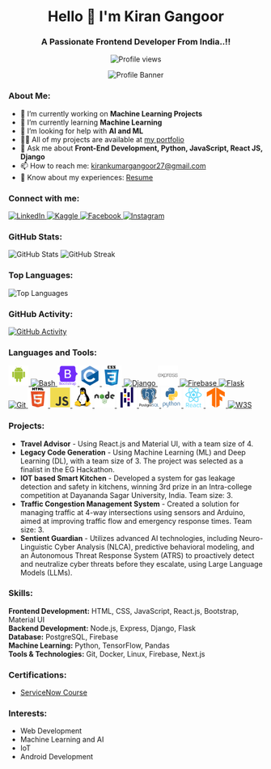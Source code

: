 <h1 align="center">Hello 👋 I'm Kiran Gangoor</h1>
<h3 align="center">A Passionate Frontend Developer From India..!!</h3>

<p align="center"> <img src="https://komarev.com/ghpvc/?username=kirangangoor0301&label=Profile%20views&color=0e75b6&style=flat" alt="Profile views"/> </p>

<p align="center">
  <img src="https://github.com/KiranGangoor0301/KiranGangoor0301/assets/128992542/18c512e2-b290-4a86-9998-0db54450e3c2" alt="Profile Banner"/>
</p>

<h3 align="left">About Me:</h3>
<ul>
  <li>🔭 I’m currently working on <strong>Machine Learning Projects</strong></li>
  <li>🌱 I’m currently learning <strong>Machine Learning</strong></li>
  <li>🤝 I’m looking for help with <strong>AI and ML</strong></li>
  <li>👨‍💻 All of my projects are available at <a href="https://kiran-personnelportfolio.netlify.app/" target="_blank" rel="noreferrer">my portfolio</a></li>
  <li>💬 Ask me about <strong>Front-End Development, Python, JavaScript, React JS, Django</strong></li>
  <li>📫 How to reach me: <a href="mailto:kirankumargangoor27@gmail.com">kirankumargangoor27@gmail.com</a></li>
  <li>📄 Know about my experiences: <a href="https://drive.google.com/file/d/1HFG59oAefOwQF7Shf9qSYxSCb50itAYx/view?usp=drive_link" target="_blank" rel="noreferrer">Resume</a></li>
</ul>

<h3 align="left">Connect with me:</h3>
<p align="left">
  <a href="https://linkedin.com/in/kiran-gangoor" target="_blank" rel="noreferrer">
    <img src="https://raw.githubusercontent.com/rahuldkjain/github-profile-readme-generator/master/src/images/icons/Social/linked-in-alt.svg" alt="LinkedIn" height="30" width="40"/>
  </a>
  <a href="https://kaggle.com/kiran-gangoor" target="_blank" rel="noreferrer">
    <img src="https://raw.githubusercontent.com/rahuldkjain/github-profile-readme-generator/master/src/images/icons/Social/kaggle.svg" alt="Kaggle" height="30" width="40"/>
  </a>
  <a href="https://fb.com/kiran-gangoor" target="_blank" rel="noreferrer">
    <img src="https://raw.githubusercontent.com/rahuldkjain/github-profile-readme-generator/master/src/images/icons/Social/facebook.svg" alt="Facebook" height="30" width="40"/>
  </a>
  <a href="https://instagram.com/_.kirankumar._.0301" target="_blank" rel="noreferrer">
    <img src="https://raw.githubusercontent.com/rahuldkjain/github-profile-readme-generator/master/src/images/icons/Social/instagram.svg" alt="Instagram" height="30" width="40"/>
  </a>
</p>

<h3 align="left">GitHub Stats:</h3>
<p align="left">
  <img height="180em" src="https://github-readme-stats.vercel.app/api?username=kirangangoor0301&show_icons=true&hide_border=true&count_private=true&include_all_commits=true&theme=radical" alt="GitHub Stats"/>
  <img height="180em" src="https://github-readme-streak-stats.herokuapp.com/?user=kirangangoor0301&theme=radical" alt="GitHub Streak"/>
</p>

<h3 align="left">Top Languages:</h3>
<p align="left">
  <img height="180em" src="https://github-readme-stats.vercel.app/api/top-langs/?username=kirangangoor0301&layout=compact&theme=radical" alt="Top Languages"/>
</p>

<h3 align="left">GitHub Activity:</h3>
<p align="left">
  <a href="https://github.com/ashutosh00710/github-readme-activity-graph" target="_blank" rel="noreferrer">
    <img src="https://activity-graph.herokuapp.com/graph?username=kirangangoor0301&theme=react-dark&hide_border=true" alt="GitHub Activity"/>
  </a>
</p>

<h3 align="left">Languages and Tools:</h3>
<p align="left">
  <a href="https://developer.android.com" target="_blank" rel="noreferrer">
    <img src="https://raw.githubusercontent.com/devicons/devicon/master/icons/android/android-original-wordmark.svg" alt="Android" width="40" height="40"/>
  </a>
  <a href="https://www.gnu.org/software/bash/" target="_blank" rel="noreferrer">
    <img src="https://www.vectorlogo.zone/logos/gnu_bash/gnu_bash-icon.svg" alt="Bash" width="40" height="40"/>
  </a>
  <a href="https://getbootstrap.com" target="_blank" rel="noreferrer">
    <img src="https://raw.githubusercontent.com/devicons/devicon/master/icons/bootstrap/bootstrap-plain-wordmark.svg" alt="Bootstrap" width="40" height="40"/>
  </a>
  <a href="https://www.cprogramming.com/" target="_blank" rel="noreferrer">
    <img src="https://raw.githubusercontent.com/devicons/devicon/master/icons/c/c-original.svg" alt="C" width="40" height="40"/>
  </a>
  <a href="https://www.w3schools.com/css/" target="_blank" rel="noreferrer">
    <img src="https://raw.githubusercontent.com/devicons/devicon/master/icons/css3/css3-original-wordmark.svg" alt="CSS3" width="40" height="40"/>
  </a>
  <a href="https://www.djangoproject.com/" target="_blank" rel="noreferrer">
    <img src="https://cdn.worldvectorlogo.com/logos/django.svg" alt="Django" width="40" height="40"/>
  </a>
  <a href="https://expressjs.com" target="_blank" rel="noreferrer">
    <img src="https://raw.githubusercontent.com/devicons/devicon/master/icons/express/express-original-wordmark.svg" alt="Express" width="40" height="40"/>
  </a>
  <a href="https://firebase.google.com/" target="_blank" rel="noreferrer">
    <img src="https://www.vectorlogo.zone/logos/firebase/firebase-icon.svg" alt="Firebase" width="40" height="40"/>
  </a>
  <a href="https://flask.palletsprojects.com/" target="_blank" rel="noreferrer">
    <img src="https://www.vectorlogo.zone/logos/pocoo_flask/pocoo_flask-icon.svg" alt="Flask" width="40" height="40"/>
  </a>
  <a href="https://git-scm.com/" target="_blank" rel="noreferrer">
    <img src="https://www.vectorlogo.zone/logos/git-scm/git-scm-icon.svg" alt="Git" width="40" height="40"/>
  </a>
  <a href="https://www.w3.org/html/" target="_blank" rel="noreferrer">
    <img src="https://raw.githubusercontent.com/devicons/devicon/master/icons/html5/html5-original-wordmark.svg" alt="HTML5" width="40" height="40"/>
  </a>
  <a href="https://developer.mozilla.org/en-US/docs/Web/JavaScript" target="_blank" rel="noreferrer">
    <img src="https://raw.githubusercontent.com/devicons/devicon/master/icons/javascript/javascript-original.svg" alt="JavaScript" width="40" height="40"/>
  </a>
  <a href="https://www.linux.org/" target="_blank" rel="noreferrer">
    <img src="https://raw.githubusercontent.com/devicons/devicon/master/icons/linux/linux-original.svg" alt="Linux" width="40" height="40"/>
  </a>
  <a href="https://nodejs.org" target="_blank" rel="noreferrer">
    <img src="https://raw.githubusercontent.com/devicons/devicon/master/icons/nodejs/nodejs-original-wordmark.svg" alt="Node.js" width="40" height="40"/>
  </a>
  <a href="https://pandas.pydata.org/" target="_blank" rel="noreferrer">
    <img src="https://raw.githubusercontent.com/devicons/devicon/2ae2a900d2f041da66e950e4d48052658d850630/icons/pandas/pandas-original.svg" alt="Pandas" width="40" height="40"/>
  </a>
  <a href="https://www.postgresql.org" target="_blank" rel="noreferrer">
    <img src="https://raw.githubusercontent.com/devicons/devicon/master/icons/postgresql/postgresql-original-wordmark.svg" alt="PostgreSQL" width="40" height="40"/>
  </a>
  <a href="https://www.python.org" target="_blank" rel="noreferrer">
    <img src="https://raw.githubusercontent.com/devicons/devicon/master/icons/python/python-original-wordmark.svg" alt="Python" width="40" height="40"/>
  </a>
  <a href="https://reactjs.org/" target="_blank" rel="noreferrer">
    <img src="https://raw.githubusercontent.com/devicons/devicon/master/icons/react/react-original-wordmark.svg" alt="React" width="40" height="40"/>
  </a>
  <a href="https://www.tensorflow.org/" target="_blank" rel="noreferrer">
    <img src="https://raw.githubusercontent.com/devicons/devicon/master/icons/tensorflow/tensorflow-original.svg" alt="TensorFlow" width="40" height="40"/>
  </a>
  <a href="https://www.w3.org/standards/webdesign/htmlcss" target="_blank" rel="noreferrer">
    <img src="https://raw.githubusercontent.com/devicons/devicon/master/icons/w3s/w3s-original.svg" alt="W3S" width="40" height="40"/>
  </a>
</p>

<h3 align="left">Projects:</h3>
<ul>
  <li><strong>Travel Advisor</strong> - Using React.js and Material UI, with a team size of 4.</li>
  <li><strong>Legacy Code Generation</strong> - Using Machine Learning (ML) and Deep Learning (DL), with a team size of 3. The project was selected as a finalist in the EG Hackathon.</li>
  <li><strong>IOT based Smart Kitchen</strong> - Developed a system for gas leakage detection and safety in kitchens, winning 3rd prize in an Intra-college competition at Dayananda Sagar University, India. Team size: 3.</li>
  <li><strong>Traffic Congestion Management System</strong> - Created a solution for managing traffic at 4-way intersections using sensors and Arduino, aimed at improving traffic flow and emergency response times. Team size: 3.</li>
  <li><strong>Sentient Guardian</strong> - Utilizes advanced AI technologies, including Neuro-Linguistic Cyber Analysis (NLCA), predictive behavioral modeling, and an Autonomous Threat Response System (ATRS) to proactively detect and neutralize cyber threats before they escalate, using Large Language Models (LLMs).</li>
</ul>

<h3 align="left">Skills:</h3>
<p align="left">
  <strong>Frontend Development:</strong> HTML, CSS, JavaScript, React.js, Bootstrap, Material UI<br/>
  <strong>Backend Development:</strong> Node.js, Express, Django, Flask<br/>
  <strong>Database:</strong> PostgreSQL, Firebase<br/>
  <strong>Machine Learning:</strong> Python, TensorFlow, Pandas<br/>
  <strong>Tools & Technologies:</strong> Git, Docker, Linux, Firebase, Next.js
</p>

<h3 align="left">Certifications:</h3>
<ul>
  <li><a href="https://drive.google.com/file/d/1HFG59oAefOwQF7Shf9qSYxSCb50itAYx/view?usp=drive_link" target="_blank" rel="noreferrer">ServiceNow Course</a></li>
</ul>

<h3 align="left">Interests:</h3>
<ul>
  <li>Web Development</li>
  <li>Machine Learning and AI</li>
  <li>IoT</li>
  <li>Android Development</li>
</ul>
